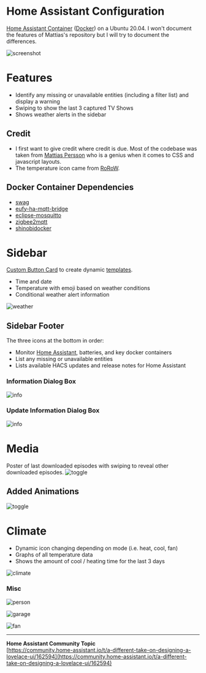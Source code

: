 # Home Assistant Configuration
[Home Assistant Container](https://www.home-assistant.io/installation/#compare-installation-methods) ([Docker](https://hub.docker.com/r/homeassistant/home-assistant)) on a Ubuntu 20.04. I won't document the features of Mattias's repository but I will try to document the differences.

![screenshot](https://raw.githubusercontent.com/wjbridge/home_assistant/master/www/img/homescreen.png)

# Features
* Identify any missing or unavailable entities (including a filter list) and display a warning
* Swiping to show the last 3 captured TV Shows
* Shows weather alerts in the sidebar

## Credit
* I first want to give credit where credit is due. Most of the codebase was taken from [Mattias Persson](https://github.com/matt8707/hass-config) who is a genius when it comes to CSS and javascript layouts.
* The temperature icon came from [RoRoW](https://community.home-assistant.io/u/RoRoW).

## Docker Container Dependencies
* [swag](https://hub.docker.com/r/linuxserver/swag)
* [eufy-ha-mqtt-bridge](https://hub.docker.com/r/matijse/eufy-ha-mqtt-bridge)
* [eclipse-mosquitto](https://hub.docker.com/_/eclipse-mosquitto)
* [zigbee2mqtt](https://hub.docker.com/r/koenkk/zigbee2mqtt)
* [shinobidocker](https://hub.docker.com/r/migoller/shinobidocker)

# Sidebar

[Custom Button Card](https://github.com/custom-cards/button-card) to create dynamic [templates](https://www.home-assistant.io/docs/configuration/templating/).

* Time and date
* Temperature with emoji based on weather conditions
* Conditional weather alert information

![weather](https://raw.githubusercontent.com/wjbridge/home_assistant/master/www/img/weather_alert.png)

## Sidebar Footer

The three icons at the bottom in order:

* Monitor [Home Assistant](https://home-assistant.io/), batteries, and key docker containers 
* List any missing or unavailable entities
* Lists available HACS updates and release notes for Home Assistant

### Information Dialog Box
![info](https://raw.githubusercontent.com/wjbridge/home_assistant/master/www/img/info.png)

### Update Information Dialog Box
![info](https://raw.githubusercontent.com/wjbridge/home_assistant/master/www/img/update.png)

# Media
Poster of last downloaded episodes with swiping to reveal other downloaded episodes.
![toggle](https://raw.githubusercontent.com/wjbridge/home_assistant/master/www/img/media_swipe.gif)

## Added Animations
![toggle](https://raw.githubusercontent.com/wjbridge/home_assistant/master/www/img/toggle.gif)

# Climate

* Dynamic icon changing depending on mode (i.e. heat, cool, fan)
* Graphs of all temperature data
* Shows the amount of cool / heating time for the last 3 days

![climate](https://raw.githubusercontent.com/wjbridge/home_assistant/master/www/img/climate.png)

### Misc
![person](https://raw.githubusercontent.com/wjbridge/home_assistant/master/www/img/person.png)

![garage](https://raw.githubusercontent.com/wjbridge/home_assistant/master/www/img/garage.png)

![fan](https://raw.githubusercontent.com/wjbridge/home_assistant/master/www/img/fan.png)

***

**Home Assistant Community Topic**  
[https://community.home-assistant.io/t/a-different-take-on-designing-a-lovelace-ui/162594](https://community.home-assistant.io/t/a-different-take-on-designing-a-lovelace-ui/162594)